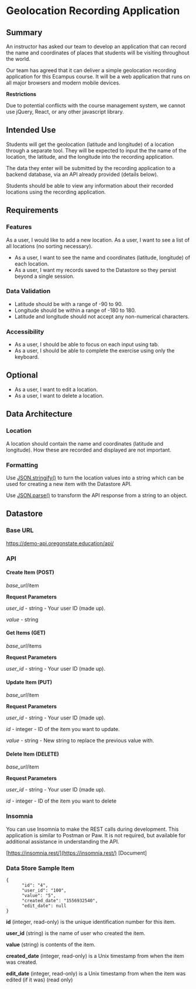 
# Geolocation Recording Application

## Summary

An instructor has asked our team to develop an application that can record the name and coordinates of places that students will be visiting throughout the world. 

Our team has agreed that it can deliver a simple geolocation recording application for this Ecampus course. It will be a web application that runs on all major browsers and modern mobile devices.

**Restrictions**

Due to potential conflicts with the course management system, we cannot use jQuery, React, or any other javascript library. 


## Intended Use

Students will get the geolocation (latitude and longitude) of a location through a separate tool. They will be expected to input the the name of the location, the latitude, and the longitude into the recording application.

The data they enter will be submitted by the recording application to a backend database, via an API already provided (details below).

Students should be able to view any information about their recorded locations using the recording application.

## Requirements

### Features 

As a user, I would like to add a new location.
As a user, I want to see a list of all locations (no sorting necessary).
* As a user, I want to see the name and coordinates (latitude, longitude) of each location.
* As a user, I want my records saved to the Datastore so they persist beyond a single session.

### Data Validation

* Latitude should be with a range of -90 to 90.
* Longitude should be within a range of -180 to 180.
* Latitude and longitude should not accept any non-numerical characters.

### Accessibility

* As a user, I should be able to focus on each input using tab.
* As a user, I should be able to complete the exercise using only the keyboard.

## Optional

* As a user, I want to edit a location.
* As a user, I want to delete a location.


## Data Architecture

### Location

A location should contain the name and coordinates (latitude and longitude). How these are recorded and displayed are not important.

### Formatting

Use [JSON.stringify()](https://developer.mozilla.org/en-US/docs/Web/JavaScript/Reference/Global_Objects/JSON/stringify) to turn the location values into a string which can be used for creating a new item with the Datastore API.

Use [JSON.parse()](https://developer.mozilla.org/en-US/docs/Web/JavaScript/Reference/Global_Objects/JSON/parse) to transform the API response from a string to an object.


## Datastore

### Base URL

https://demo-api.oregonstate.education/api/

### API

#### Create Item (POST)

*base_url*/item

**Request Parameters**

*user_id* - string - Your user ID (made up).

*value* - string

#### Get Items (GET)

*base_url*/items

**Request Parameters**

*user_id* - string - Your user ID (made up).




#### Update Item (PUT)

*base_url*/item

**Request Parameters**

*user_id* - string - Your user ID (made up).

*id* - integer - ID of the item you want to update.

*value* - string - New string to replace the previous value with.


#### Delete Item (DELETE)

*base_url*/item

**Request Parameters**

*user_id* - string - Your user ID (made up).

*id* - integer - ID of the item you want to delete

### Insomnia

You can use Insomnia to make the REST calls during development. This application is similar to Postman or Paw. It is not required, but available for additional assistance in understanding the API.

[https://insomnia.rest/](https://insomnia.rest/)
[Document]


### Data Store Sample Item

```
{
      "id": "4",
      "user_id": "100",
      "value": "5",
      "created_date": "1556932540",
      "edit_date": null
}
```

**id** (integer, read-only)  is the unique identification number for this item.

**user_id** (string)  is the name of user who created the item.

**value** (string) is contents of the item.

**created_date** (integer, read-only) is a Unix timestamp from when the item was created.

**edit_date** (integer, read-only) is a Unix timestamp from when the item was edited (if it was) (read only)
